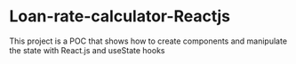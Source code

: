 # Loan-rate-calculator-Reactjs
This project is a POC that shows how to create components and manipulate the state with React.js and useState hooks
